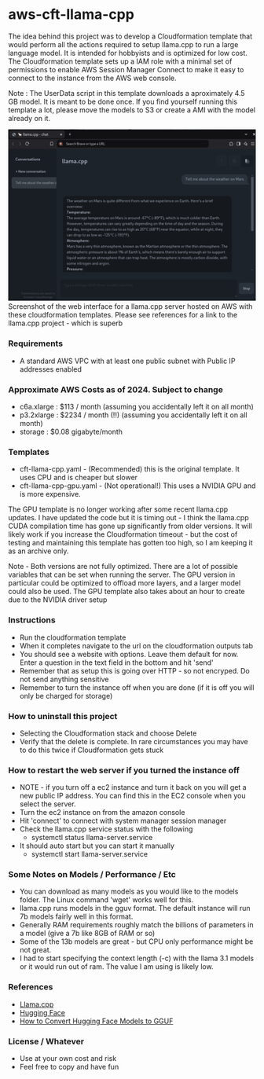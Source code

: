 # aws-cft-llama-cpp


The idea behind this project was to develop a Cloudformation template that would perform all the actions
required to setup llama.cpp to run a large language model. It is intended for hobbyists and is optimized for low cost.
The Cloudformation template sets up a IAM role with a minimal set of permissions to enable AWS Session Manager Connect 
to make it easy to connect to the instance from the AWS web console.

Note : The UserData script in this template downloads a aproximately 4.5 GB model. It is meant to be done once. If you 
find yourself running this template a lot, please move the models to S3 or create a AMI with the model already on it.

![screenshot](/screenshots/llama-cpp-web-ui.png "LLAMA.CPP Web UI")  
Screenshot of the web interface for a llama.cpp server hosted on AWS with these cloudformation templates.
Please see references for a link to the llama.cpp project - which is superb

### Requirements
- A standard AWS VPC with at least one public subnet with Public IP addresses enabled

### Approximate AWS Costs as of 2024. Subject to change
- c6a.xlarge : $113 / month (assuming you accidentally left it on all month)
- p3.2xlarge : $2234 / month (!!) (assuming you accidentally left it on all month)
- storage : $0.08 gigabyte/month

### Templates
- cft-llama-cpp.yaml - (Recommended) this is the original template. It uses CPU and is cheaper but slower
- cft-llama-cpp-gpu.yaml - (Not operational!) This uses a NVIDIA GPU and is more expensive.

The GPU template is no longer working after some recent llama.cpp updates. I have updated the code but it is timing 
out - I think the llama.cpp CUDA compilation time has gone up significantly from older versions. It will likely work if 
you increase the Cloudformation timeout - but the cost of testing and maintaining this template has gotten too high, so I 
am keeping it as an archive only.

Note - Both versions are not fully optimized. There are a lot of possible variables that can be set when 
running the server. The GPU version in particular could be optimized to offload more layers, and a larger model 
could also be used. The GPU template also takes about an hour to create due to the NVIDIA driver setup

### Instructions
- Run the cloudformation template
- When it completes navigate to the url on the cloudformation outputs tab
- You should see a website with options. Leave them default for now. Enter a question in the text field in the bottom and hit 'send'
- Remember that as setup this is going over HTTP - so not encryped. Do not send anything sensitive
- Remember to turn the instance off when you are done (if it is off you will only be charged for storage)

### How to uninstall this project
- Selecting the Cloudformation stack and choose Delete
- Verify that the delete is complete. In rare circumstances you may have to do this twice if Cloudformation gets stuck

### How to restart the web server if you turned the instance off
- NOTE - if you turn off a ec2 instance and turn it back on you will get a new public IP address. You can find this in the EC2 console when you select the server.
- Turn the ec2 instance on from the amazon console
- Hit 'connect' to connect with system manager session manager
- Check the llama.cpp service status with  the following
    - systemctl status llama-server.service
- It should auto start but you can start it manually
    - systemctl start llama-server.service

### Some Notes on Models / Performance / Etc
- You can download as many models as you would like to the models folder. The Linux command 'wget' works well for this.
- llama.cpp runs models in the gguv format. The default instance will run 7b models fairly well in this format.
- Generally RAM requirements roughly match the billions of parameters in a model (give a 7b like 8GB of RAM or so)
- Some of the 13b models are great - but CPU only performance might be not great.
- I had to start specifying the context length (-c) with the llama 3.1 models or it would run out of ram. 
The value I am using is likely low.

### References
- [Llama.cpp](https://github.com/ggerganov/llama.cpp)
- [Hugging Face](https://huggingface.co/)
- [How to Convert Hugging Face Models to GGUF](https://github.com/ggerganov/llama.cpp/discussions/2948)


### License / Whatever
- Use at your own cost and risk
- Feel free to copy and have fun


